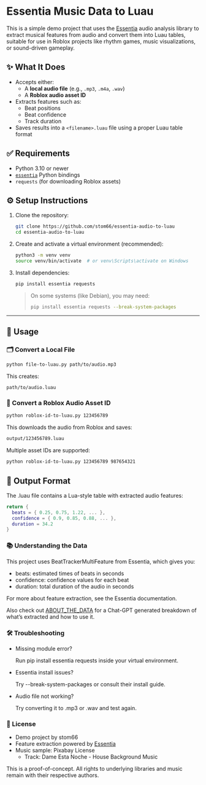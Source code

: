 # Essentia Music Data to Luau

This is a simple demo project that uses the [Essentia](https://essentia.upf.edu/) audio analysis library to extract musical features from audio and convert them into Luau tables, suitable for use in Roblox projects like rhythm games, music visualizations, or sound-driven gameplay.

## ✨ What It Does

- Accepts either:
  - A **local audio file** (e.g., `.mp3`, `.m4a`, `.wav`)
  - A **Roblox audio asset ID**
- Extracts features such as:
  - Beat positions
  - Beat confidence
  - Track duration
- Saves results into a `<filename>.luau` file using a proper Luau table format

## ✅ Requirements

- Python 3.10 or newer
- [`essentia`](https://essentia.upf.edu/) Python bindings
- `requests` (for downloading Roblox assets)

## ⚙️ Setup Instructions

1. Clone the repository:

    ```bash
    git clone https://github.com/stom66/essentia-audio-to-luau
    cd essentia-audio-to-luau
    ```

2. Create and activate a virtual environment (recommended):

    ```bash
    python3 -m venv venv
    source venv/bin/activate  # or venv\Scripts\activate on Windows
    ```

3. Install dependencies:

    ```bash
    pip install essentia requests
    ```

    > On some systems (like Debian), you may need:
    >
    > ```bash
    > pip install essentia requests --break-system-packages
    > ```

---

## 🚀 Usage

### 🗂️ Convert a Local File

```bash
python file-to-luau.py path/to/audio.mp3
```

This creates:

```
path/to/audio.luau
```

### 🔗 Convert a Roblox Audio Asset ID

```sh
python roblox-id-to-luau.py 123456789 
```

This downloads the audio from Roblox and saves:

```sh
output/123456789.luau
```

Multiple asset IDs are supported:

```sh
python roblox-id-to-luau.py 123456789 987654321
```

## 📄 Output Format

The .luau file contains a Lua-style table with extracted audio features:

```lua
return {
  beats = { 0.25, 0.75, 1.22, ... },
  confidence = { 0.9, 0.85, 0.88, ... },
  duration = 34.2
}
```

### 📚 Understanding the Data

This project uses BeatTrackerMultiFeature from Essentia, which gives you:

- beats: estimated times of beats in seconds
- confidence: confidence values for each beat
- duration: total duration of the audio in seconds

For more about feature extraction, see the Essentia documentation.

Also check out [ABOUT_THE_DATA](ABOUT_THE_DATA.md) for a Chat-GPT generated breakdown of what’s extracted and how to use it.

### 🛠️ Troubleshooting

- Missing module error?

	Run pip install essentia requests inside your virtual environment.

- Essentia install issues?

	Try --break-system-packages or consult their install guide.

- Audio file not working?

	Try converting it to .mp3 or .wav and test again.

### 📜 License

- Demo project by stom66
- Feature extraction powered by [Essentia](https://essentia.upf.edu/)
- Music sample: Pixabay License
	- Track: Dame Esta Noche - House Background Music


This is a proof-of-concept. All rights to underlying libraries and music remain with their respective authors.